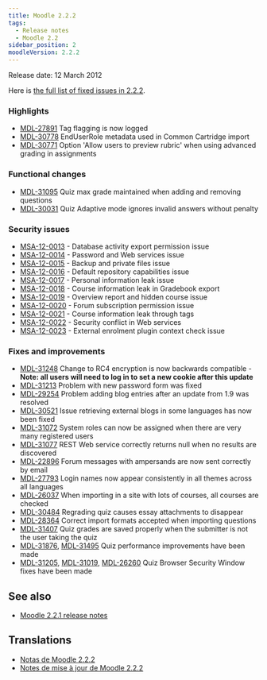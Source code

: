 ```yaml
---
title: Moodle 2.2.2
tags:
  - Release notes
  - Moodle 2.2
sidebar_position: 2
moodleVersion: 2.2.2
---
```

Release date: 12 March 2012

Here is [the full list of fixed issues in 2.2.2](http://tracker.moodle.org/secure/IssueNavigator!executeAdvanced.jspa?jqlQuery=project+%3D+mdl+AND+resolution+%3D+fixed+AND+fixVersion+in+%28%222.2.2%22%29+ORDER+BY+priority+DESC&runQuery=true&clear=true).

### Highlights

- [MDL-27891](https://tracker.moodle.org/browse/MDL-27891) Tag flagging is now logged
- [MDL-30778](https://tracker.moodle.org/browse/MDL-30778) EndUserRole metadata used in Common Cartridge import
- [MDL-30771](https://tracker.moodle.org/browse/MDL-30771) Option 'Allow users to preview rubric' when using advanced grading in assignments

### Functional changes

- [MDL-31095](https://tracker.moodle.org/browse/MDL-31095) Quiz max grade maintained when adding and removing questions
- [MDL-30031](https://tracker.moodle.org/browse/MDL-30031) Quiz Adaptive mode ignores invalid answers without penalty

### Security issues

- [MSA-12-0013](http://moodle.org/mod/forum/discuss.php?d=198621) - Database activity export permission issue
- [MSA-12-0014](http://moodle.org/mod/forum/discuss.php?d=198622) - Password and Web services issue
- [MSA-12-0015](http://moodle.org/mod/forum/discuss.php?d=198623) - Backup and private files issue
- [MSA-12-0016](http://moodle.org/mod/forum/discuss.php?d=198624) - Default repository capabilities issue
- [MSA-12-0017](http://moodle.org/mod/forum/discuss.php?d=198625) - Personal information leak issue
- [MSA-12-0018](http://moodle.org/mod/forum/discuss.php?d=198627) - Course information leak in Gradebook export
- [MSA-12-0019](http://moodle.org/mod/forum/discuss.php?d=198628) - Overview report and hidden course issue
- [MSA-12-0020](http://moodle.org/mod/forum/discuss.php?d=198629) - Forum subscription permission issue
- [MSA-12-0021](http://moodle.org/mod/forum/discuss.php?d=198630) - Course information leak through tags
- [MSA-12-0022](http://moodle.org/mod/forum/discuss.php?d=198631) - Security conflict in Web services
- [MSA-12-0023](http://moodle.org/mod/forum/discuss.php?d=198632) - External enrolment plugin context check issue

### Fixes and improvements

- [MDL-31248](https://tracker.moodle.org/browse/MDL-31248) Change to RC4 encryption is now backwards compatible - **Note: all users will need to log in to set a new cookie after this update**
- [MDL-31213](https://tracker.moodle.org/browse/MDL-31213) Problem with new password form was fixed
- [MDL-29254](https://tracker.moodle.org/browse/MDL-29254) Problem adding blog entries after an update from 1.9 was resolved
- [MDL-30521](https://tracker.moodle.org/browse/MDL-30521) Issue retrieving external blogs in some languages has now been fixed
- [MDL-31072](https://tracker.moodle.org/browse/MDL-31072) System roles can now be assigned when there are very many registered users
- [MDL-31077](https://tracker.moodle.org/browse/MDL-31077) REST Web service correctly returns null when no results are discovered
- [MDL-22896](https://tracker.moodle.org/browse/MDL-22896) Forum messages with ampersands are now sent correctly by email
- [MDL-27793](https://tracker.moodle.org/browse/MDL-27793) Login names now appear consistently in all themes across all languages
- [MDL-26037](https://tracker.moodle.org/browse/MDL-26037) When importing in a site with lots of courses, all courses are checked
- [MDL-30484](https://tracker.moodle.org/browse/MDL-30484) Regrading quiz causes essay attachments to disappear
- [MDL-28364](https://tracker.moodle.org/browse/MDL-28364) Correct import formats accepted when importing questions
- [MDL-31407](https://tracker.moodle.org/browse/MDL-31407) Quiz grades are saved properly when the submitter is not the user taking the quiz
- [MDL-31876](https://tracker.moodle.org/browse/MDL-31876), [MDL-31495](https://tracker.moodle.org/browse/MDL-31495) Quiz performance improvements have been made
- [MDL-31205](https://tracker.moodle.org/browse/MDL-31205), [MDL-31019](https://tracker.moodle.org/browse/MDL-31019), [MDL-26260](https://tracker.moodle.org/browse/MDL-26260) Quiz Browser Security Window fixes have been made

## See also

- [Moodle 2.2.1 release notes](/general/releases/2.2/2.2.1)

## Translations

- [Notas de Moodle 2.2.2](https://docs.moodle.org/es/Notas_de_Moodle_2.2.2)
- [Notes de mise à jour de Moodle 2.2.2](https://docs.moodle.org/fr/Notes_de_mise_à_jour_de_Moodle_2.2.2)
